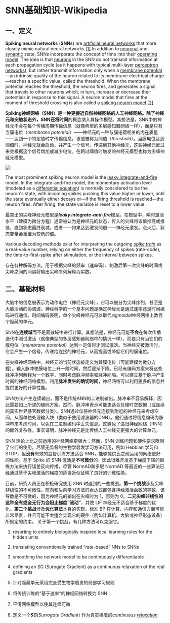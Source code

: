 # SNN基础知识-Wikipedia

## 一、定义

**Spiking neural networks** (**SNNs**) are [artificial neural networks](https://en.wikipedia.org/wiki/Artificial_neural_network) that more closely mimic natural neural networks.[[1\]](https://en.wikipedia.org/wiki/Spiking_neural_network#cite_note-Maas_1996-1) In addition to [neuronal](https://en.wikipedia.org/wiki/Artificial_neuron) and [synaptic](https://en.wikipedia.org/wiki/Electrical_synapse) state, SNNs incorporate the concept of time into their [operating model](https://en.wikipedia.org/wiki/Operating_Model). The idea is that [neurons](https://en.wikipedia.org/wiki/Artificial_neuron) in the SNN do not transmit information at each propagation cycle (as it happens with typical multi-layer [perceptron networks](https://en.wikipedia.org/wiki/Perceptron)), but rather transmit information only when a [membrane potential](https://en.wikipedia.org/wiki/Membrane_potential)—an intrinsic quality of the neuron related to its membrane electrical charge—reaches a specific value, called the threshold. When the membrane potential reaches the threshold, the neuron fires, and generates a signal that travels to other neurons which, in turn, increase or decrease their potentials in response to this signal. A neuron model that fires at the moment of threshold crossing is also called a [spiking neuron model](https://en.wikipedia.org/wiki/Spiking_neuron_model).[[2\]](https://en.wikipedia.org/wiki/Spiking_neural_network#cite_note-2)

**Spiking神经网络（SNN）**是一种更接近自然神经网络的人工神经网络。除了神经元和突触状态外，SNN还将**时间**的概念纳入其操作模型。其想法是，SNN中的神经元不会在每个传播周期传输信息（就像典型的多层感知器网络一样），而是只有当膜电位（*membrane potential*）——神经元的一种与膜电荷相关的内在质量——达到一个特定值时才传输信息，该值被称为阈值（*threshold*）。当膜电位达到阈值时，神经元就会启动，并产生一个信号，传递到其他神经元，这些神经元反过来会根据这个信号增加或减少电位。在跨过阈值时触发的神经元模型也称为尖峰神经元模型。

![](C:\Users\Or1ano\OneDrive\桌面\研究生\SNN\图片\Neuron_bio.png)

The most prominent spiking neuron model is the [leaky integrate-and-fire](https://en.wikipedia.org/wiki/Biological_neuron_model#Leaky_integrate-and-fire) model. In the integrate-and-fire model, the momentary activation level (modeled as a [differential equation](https://en.wikipedia.org/wiki/Differential_equation)) is normally considered to be the neuron's state, with incoming spikes pushing this value higher or lower, until the state eventually either decays or—if the firing threshold is reached—the neuron fires. After firing, the state variable is reset to a lower value.

最突出的尖峰神经元模型是***leaky integrate-and-fire***模型。在模型中，瞬时激活水平（建模为微分方程）通常被认为是神经元的状态，传入的尖峰将该值推高或推低，直到状态最终衰减，或者——如果达到激发阈值——神经元激发。点火后，状态变量会重置为较低的值。

Various decoding methods exist for interpreting the outgoing *[spike train](https://en.wikipedia.org/wiki/Spike_train)* as a real-value number, relying on either the frequency of spikes (rate-code), the time-to-first-spike after stimulation, or the interval between spikes.

存在各种解码方法，用于根据尖峰的频率（速率码）、刺激后第一次尖峰的时间或尖峰之间的间隔将输出尖峰序列解释为实数。



## 二、基础材料

大脑中的信息被表示为动作电位（神经元尖峰），它可以被分为尖峰序列，甚至是大脑活动的协调波。神经科学的一个基本问题是确定神经元是通过速率还是时间编码进行通信。时间编码表明，单个尖峰神经元可以取代*sigmoidal*神经网络上数百个隐藏的单元。

SNN在**连续域**而不是离散域中进行计算。其想法是，神经元可能**不会**在每次传播迭代中测试激活（就像典型的多层感知器网络中的情况一样），而是只有当它们的膜电位（*membrane potential*）达到一定值时才测试激活。当神经元被激活时，它会产生一个信号，传递给连接的神经元，从而提高或降低它们的膜电位。

在尖峰神经网络中，神经元的当前状态被定义为其膜电位（可能建模为微分方程）。输入脉冲使膜电位上升一段时间，然后逐渐下降。已经有编码方案来将这些脉冲序列解释为一个数字，同时考虑脉冲频率和脉冲间隔。可以建立基于脉冲产生时间的神经网络模型。利用**脉冲发生的确切时间**，神经网络可以利用更多的信息并提供更好的计算性能。

SNN方法产生连续输出，而不是传统ANN的二进制输出。脉冲串不容易解释，因此需要如上所述的编码方案。然而，脉冲串表示可能更适合处理时空数据（或连续的真实世界感官数据分类）。SNN通过仅将神经元连接到附近的神经元来考虑空间，从而单独处理输入块（类似于使用滤波器的CNN）。他们通过将信息编码为脉冲串来考虑时间，以免在二进制编码中丢失信息。这避免了递归神经网络（RNN）的额外复杂性。事实证明，脉冲神经元是比传统人工神经元更强大的计算单元。

SNN 理论上比之前运用的神经网络更强大；然而，SNN 训练问题和硬件要求限制了它们的使用。尽管无监督的生物学启发学习方法可用，例如 Hebbian 学习和 STDP，但**没有**有效的监督训练方法适合 SNN，能够提供比之前运用的网络更好的性能。基于 Spike 的 SNN 激活是**不可微分**的，因此很难开发基于梯度下降的训练方法来执行误差反向传播，尽管 NormAD和多层 NormAD 等最近的一些算法已经通过基于尖峰激活的梯度的适当近似证明了良好的训练性能。

目前，研究人员正在积极研究使用 SNN 时遇到的一些挑战。**第一个挑战**涉及尖峰非线性的不可微性。前向和后向学习方法的表达式都包含神经激活函数的导数，该导数是不可微的，因为神经元的输出在尖峰时为 1，否则为 0。**二元尖峰非线性的这种全有或全无行为会阻止梯度“流动”**，并使 LIF 神经元不适合基于梯度的优化。**第二个挑战**涉及**优化算法**本身的实现。标准 BP 在计算、内存和通信方面可能非常昂贵，并且可能不太适合实现它的硬件（例如计算机、大脑或神经形态设备）所规定的约束。 关于第一个挑战，有几种方法可以克服它。

1. resorting to entirely biologically inspired local learning rules for the hidden units
2. translating conventionally trained “rate-based” NNs to SNNs
3. smoothing the network model to be continuously differentiable
4. defining an SG (Surogate Gradient) as a continuous relaxation of the real gradients



1. 针对隐藏单元采用完全受生物学启发的局部学习规则
2. 将传统训练的“基于速率”的神经网络转换为 SNN
3. 平滑网络模型以使其连续可微
4. 定义一个***SG***(*Surrogate Gradient*) 作为真实梯度的*continuous [relaxation](https://en.wikipedia.org/wiki/Relaxation_(approximation))*

